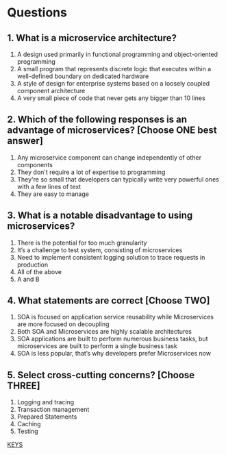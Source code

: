 # Questions

## 1. What is a microservice architecture?

1) A design used primarily in functional programming and object-oriented programming
2) A small program that represents discrete logic that executes within a well-defined boundary on dedicated hardware
3) A style of design for enterprise systems based on a loosely coupled component architecture
4) A very small piece of code that never gets any bigger than 10 lines

## 2. Which of the following responses is an advantage of microservices? [Choose ONE best answer]

1) Any microservice component can change independently of other components
2) They don't require a lot of expertise to programming
3) They're so small that developers can typically write very powerful ones with a few lines of text
4) They are easy to manage

## 3. What is a notable disadvantage to using microservices?

1) There is the potential for too much granularity
2) It’s a challenge to test system, consisting of microservices
3) Need to implement consistent logging solution to trace requests in production
4) All of the above
5) A and B

## 4. What statements are correct [Choose TWO]

1) SOA is focused on application service reusability while Microservices are more focused on decoupling
2) Both SOA and Microservices are highly scalable architectures
3) SOA applications are built to perform numerous business tasks, but microservices are built to perform a single business task
4) SOA is less popular, that’s why developers prefer Microservices now

## 5. Select cross-cutting concerns? [Choose THREE]

1) Logging and tracing
2) Transaction management
3) Prepared Statements
4) Caching
5) Testing

[KEYS](https://epam.sharepoint.com/:x:/r/sites/MicroservicesProgram/Shared%20Documents/Microservices_fundamentals_keys.xlsx?d=w7abdb02612f34c98a0449a6d96f41867&csf=1&web=1&e=LPNB1W)
